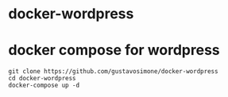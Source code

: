 # docker-wordpress
# docker compose for wordpress
```
git clone https://github.com/gustavosimone/docker-wordpress
cd docker-wordpress
docker-compose up -d
```
